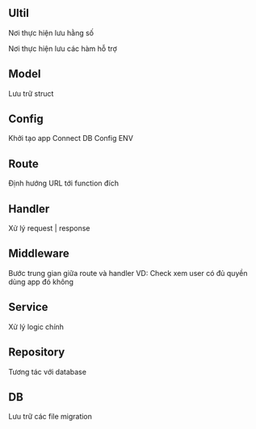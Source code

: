 ## Ultil
Nơi thực hiện lưu hằng số

Nơi thực hiện lưu các hàm hỗ trợ

## Model
Lưu trữ struct

## Config
Khởi tạo app
Connect DB
Config ENV

## Route
Định hướng URL tới function đích

## Handler
Xử lý request | response

## Middleware
Bước trung gian giữa route và handler 
VD: Check xem user có đủ quyền dùng app đó không

## Service
Xử lý logic chính

## Repository
Tương tác với database 

## DB
Lưu trữ các file migration